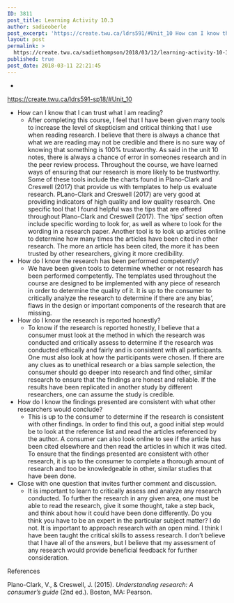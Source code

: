 ```yaml
---
ID: 3811
post_title: Learning Activity 10.3
author: sadieoberle
post_excerpt: 'https://create.twu.ca/ldrs591/#Unit_10 How can I know that I can trust what I am reading? After completing this course, I feel that I have been given many tools to increase the level of skepticism and critical thinking that I use when reading research. I believe that there is always a chance that what we are reading may &hellip; <p><a href="https://create.twu.ca/sadiethompson/2018/03/12/learning-activity-10-3/">Continue reading<span> "Learning Activity 10.3"</span></a></p>'
layout: post
permalink: >
  https://create.twu.ca/sadiethompson/2018/03/12/learning-activity-10-3/
published: true
post_date: 2018-03-11 22:21:45
---
```

<ul>
<li style="font-weight: 400"></li>
</ul>
<p><a href="https://create.twu.ca/ldrs591-sp18/#Unit_10"><span style="font-weight: 400">https://create.twu.ca/ldrs591-sp18/#Unit_10</span></a></p>
<ul>
<li style="font-weight: 400"><span style="font-weight: 400">How can I know that I can trust what I am reading?</span>
<ul>
<li style="font-weight: 400"><span style="font-weight: 400">After completing this course, I feel that I have been given many tools to increase the level of skepticism and critical thinking that I use when reading research. I believe that there is always a chance that what we are reading may not be credible and there is no sure way of knowing that something is 100% trustworthy. As said in the unit 10 notes, there is always a chance of error in someones research and in the peer review process. Throughout the course, we have learned ways of ensuring that our research is more likely to be trustworthy. Some of these tools include the charts found in Plano-Clark and Creswell (2017) that provide us with templates to help us evaluate research. PLano-Clark and Creswell (2017) are very good at providing indicators of high quality and low quality research. One specific tool that I found helpful was the tips that are offered throughout Plano-Clark and Creswell (2017). The ‘tips’ section often include specific wording to look for, as well as where to look for the wording in a research paper. Another tool is to look up articles online to determine how many times the articles have been cited in other research. The more an article has been cited, the more it has been trusted by other researchers, giving it more credibility. </span></li>
</ul>
</li>
<li style="font-weight: 400"><span style="font-weight: 400">How do I know the research has been performed competently?</span>
<ul>
<li style="font-weight: 400"><span style="font-weight: 400">We have been given tools to determine whether or not research has been performed competently. The templates used throughout the course are designed to be implemented with any piece of research in order to determine the quality of it. It is up to the consumer to critically analyze the research to determine if there are any bias’, flaws in the design or important components of the research that are missing. </span></li>
</ul>
</li>
<li style="font-weight: 400"><span style="font-weight: 400">How do I know the research is reported honestly?</span>
<ul>
<li style="font-weight: 400"><span style="font-weight: 400">To know if the research is reported honestly, I believe that a consumer must look at the method in which the research was conducted and critically assess to determine if the research was conducted ethically and fairly and is consistent with all participants. One must also look at how the participants were chosen. If there are any clues as to unethical research or a bias sample selection, the consumer should go deeper into research and find other, similar research to ensure that the findings are honest and reliable. If the results have been replicated in another study by different researchers, one can assume the study is credible.</span></li>
</ul>
</li>
<li style="font-weight: 400"><span style="font-weight: 400">How do I know the findings presented are consistent with what other researchers would conclude?</span>
<ul>
<li style="font-weight: 400"><span style="font-weight: 400">This is up to the consumer to determine if the research is consistent with other findings. In order to find this out, a good initial step would be to look at the reference list and read the articles referenced by the author. A consumer can also look online to see if the article has been cited elsewhere and then read the articles in which it was cited. To ensure that the findings presented are consistent with other research, it is up to the consumer to complete a thorough amount of research and too be knowledgeable in other, similar studies that have been done. </span></li>
</ul>
</li>
<li style="font-weight: 400"><span style="font-weight: 400">Close with one question that invites further comment and discussion.</span>
<ul>
<li style="font-weight: 400"><span style="font-weight: 400">It is important to learn to critically assess and analyze any research conducted. To further the research in any given area, one must be able to read the research, give it some thought, take a step back, and think about how it could have been done differently. Do you think you have to be an expert in the particular subject matter? I do not. It is important to approach research with an open mind. I think I have been taught the critical skills to assess research. I don&#8217;t believe that I have all of the answers, but I believe that my assessment of any research would provide beneficial feedback for further consideration.</span></li>
</ul>
</li>
</ul>
<p><span style="font-weight: 400">References</span></p>
<p><span style="font-weight: 400">Plano-Clark, V., &amp; Creswell, J. (2015). </span><i><span style="font-weight: 400">Understanding research: A consumer’s guide</span></i><span style="font-weight: 400"> (2nd ed.). Boston, MA: Pearson.</span></p>
